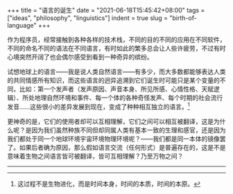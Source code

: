 +++
title = "语言的诞生"
date = "2021-06-18T15:45:42+08:00"
tags = ["ideas", "philosophy", "linguistics"]
indent = true
slug = "birth-of-language"
+++

作为程序员，经常接触到各种各样的技术栈，不同的目的不同的应用在不同软件，不同的命名不同的语法在不同语言，有时如此的繁多总会让人些许疲劳，不过有时心境突然开阔了也会偶尔感受到看到一种奇异的缤纷。

试想地球上的语言——我是说人类自然语言——有多少，而大多数都能够表达人类的共同情感所有知识，而这些语言的迥异追溯到它们诞生时可能只是某个变量的不同，比如：第一个发声者（发声原因、声音本身、所见所感、心情性格、天赋逻辑）、所处地理自然环境和事件、每一个体的各种奇怪发声、每个时期的社会流行发音……这些很小的差异发展到现在，变成了种种相互独立的语言。[^1]

更神奇的是，它们的使用者却可以互相理解，它们之间可以相互被翻译，这是为什么呢？是因为我们虽然种族不同但却同属人类有基本一致的生理和感官，还是因为我们都处于同一个地球环境宇宙环境物理环境呢？——我们都是同一本体的镜像罢了。如果后者确为原因，那么假如语言交流（任何形式）是普遍存在的，这是不是意味着生物之间语言皆可被翻译，皆可互相理解？乃至万物之间？

---

[^1]: 这过程不是生物进化，而是时间本身，时间的本质，时间的本原。
